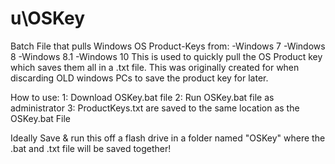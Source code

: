 # u\OSKey
Batch File that pulls Windows OS Product-Keys from:
-Windows 7
-Windows 8
-Windows 8.1
-Windows 10 
This is used to quickly pull the OS Product key which saves them all in a .txt file.
This was originally created for when discarding OLD windows PCs to save the product key for later.

How to use:
1: Download OSKey.bat file
2: Run OSKey.bat file as administrator
3: ProductKeys.txt are saved to the same location as the OSKey.bat File

Ideally Save & run this off a flash drive in a folder named "OSKey" where the .bat and .txt file will be saved together!

